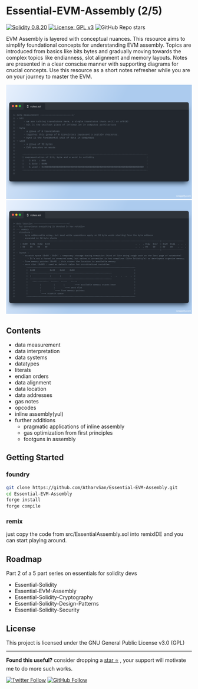 # Essential-EVM-Assembly (2/5)

[![Solidity 0.8.20](https://img.shields.io/badge/Solidity-0.8.20-363636?logo=solidity)](https://soliditylang.org)
[![License: GPL v3](https://img.shields.io/badge/License-GPL%20v3-blue.svg)](https://www.gnu.org/licenses/gpl-3.0.html)
![GitHub Repo stars](https://img.shields.io/github/stars/AtharvSan/Essential-EVM-Assembly)

EVM Assembly is layered with conceptual nuances. This resource aims to simplify foundational concepts for understanding EVM assembly. Topics are introduced from basics like bits bytes and gradually moving towards the complex topics like endianness, slot alignment and memory layouts. Notes are presented in a clear conscise manner with supporting diagrams for crucial concepts. Use this resource as a short notes refresher while you are on your journey to master the EVM.

![bits](./bits.png)
![memory data location](./memory.png)


## Contents
- data measurement 
- data interpretation
- data systems
- datatypes
- literals
- endian orders
- data alignment
- data location
- data addresses
- gas notes
- opcodes
- inline assembly(yul)
- further additions
  - pragmatic applications of inline assembly
  - gas optimization from first principles
  - footguns in assembly


## Getting Started
### foundry
```bash
git clone https://github.com/AtharvSan/Essential-EVM-Assembly.git
cd Essential-EVM-Assembly
forge install
forge compile
```
### remix 
just copy the code from src/EssentialAssembly.sol into remixIDE and you can start playing around.

## Roadmap
Part 2 of a 5 part series on essentials for solidity devs
- Essential-Solidity
- Essential-EVM-Assembly
- Essential-Solidity-Cryptography
- Essential-Solidity-Design-Patterns
- Essential-Solidity-Security

## License
This project is licensed under the GNU General Public License v3.0 (GPL)

---

**Found this useful?** consider dropping a [star ⭐](https://github.com/AtharvSan/Essential-EVM-Assembly) , your support will motivate me to do more such works.

[![Twitter Follow](https://img.shields.io/twitter/follow/AtharvSan?style=social)](https://twitter.com/AtharvSan)
[![GitHub Follow](https://img.shields.io/github/followers/AtharvSan?label=Follow%20me&style=social)](https://github.com/AtharvSan)
